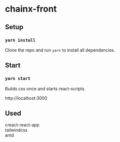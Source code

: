 # chainx-front

## Setup

### `yarn install`

Clone the repo and run `yarn` to install all dependencies.

## Start

### `yarn start`

Builds css once and starts react-scripts.<br>

http://localhost:3000 <br>

## Used

creact-react-app <br>
tailwindcss <br>
antd<br>




